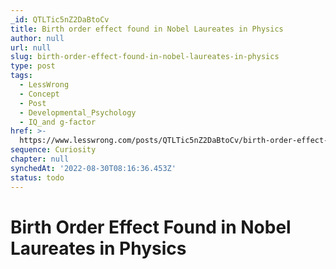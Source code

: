 ```yaml
---
_id: QTLTic5nZ2DaBtoCv
title: Birth order effect found in Nobel Laureates in Physics
author: null
url: null
slug: birth-order-effect-found-in-nobel-laureates-in-physics
type: post
tags:
  - LessWrong
  - Concept
  - Post
  - Developmental_Psychology
  - IQ_and g-factor
href: >-
  https://www.lesswrong.com/posts/QTLTic5nZ2DaBtoCv/birth-order-effect-found-in-nobel-laureates-in-physics
sequence: Curiosity
chapter: null
synchedAt: '2022-08-30T08:16:36.453Z'
status: todo
---
```


# Birth Order Effect Found in Nobel Laureates in Physics
